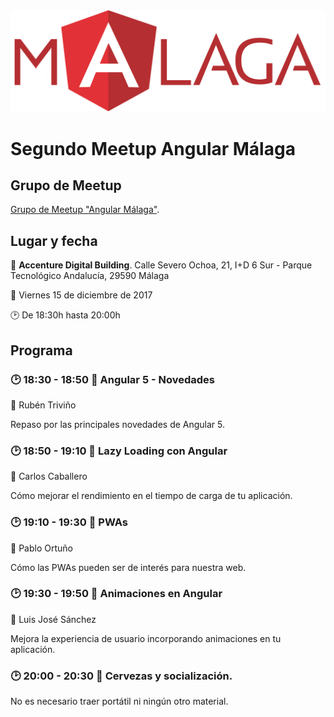 <img src="logo_angular2.png">

# Segundo Meetup Angular Málaga

## Grupo de Meetup

[Grupo de Meetup "Angular Málaga"](https://www.meetup.com/es-ES/preview/Angular-Malaga).

## Lugar y fecha

:round_pushpin: **Accenture Digital Building**. Calle Severo Ochoa, 21, I+D 6 Sur - Parque Tecnológico Andalucía, 29590 Málaga

:date: Viernes 15 de diciembre de 2017

:clock2: De 18:30h hasta 20:00h

## Programa

### :clock2: 18:30 - 18:50 :speech_balloon: Angular 5 - Novedades

:man: Rubén Triviño

Repaso por las principales novedades de Angular 5.

### :clock2: 18:50 - 19:10 :speech_balloon: Lazy Loading con Angular

:man: Carlos Caballero

Cómo mejorar el rendimiento en el tiempo de carga de tu aplicación.

### :clock2: 19:10 - 19:30 :speech_balloon: PWAs

:man: Pablo Ortuño

Cómo las PWAs pueden ser de interés para nuestra web.

### :clock2: 19:30 - 19:50 :speech_balloon: Animaciones en Angular

:man: Luis José Sánchez

Mejora la experiencia de usuario incorporando animaciones en tu aplicación.

### :clock2: 20:00 - 20:30 :beers: Cervezas y socialización.

No es necesario traer portátil ni ningún otro material.
